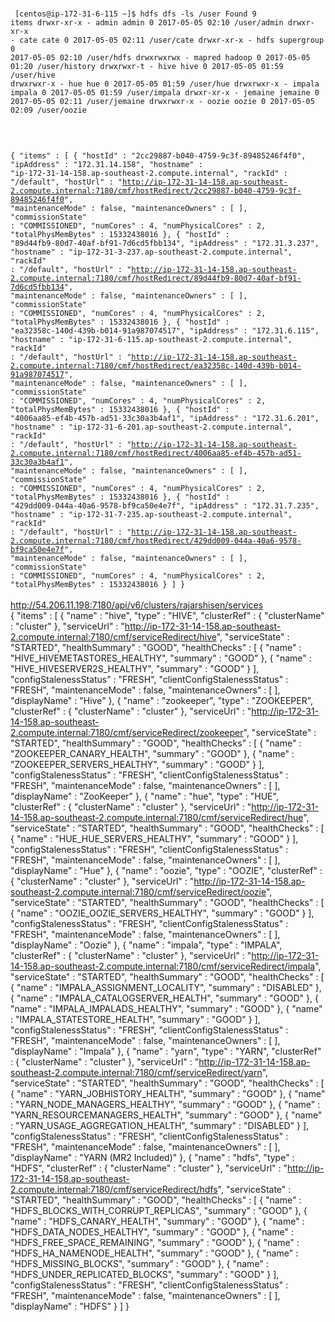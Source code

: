 <br><code>
[centos@ip-172-31-6-115 ~]$ hdfs dfs -ls /user
Found 9 items
drwxr-xr-x   - admin   admin               0 2017-05-05 02:10 /user/admin
drwxr-xr-x   - cate    cate                0 2017-05-05 02:11 /user/cate
drwxr-xr-x   - hdfs    supergroup          0 2017-05-05 02:10 /user/hdfs
drwxrwxrwx   - mapred  hadoop              0 2017-05-05 01:20 /user/history
drwxrwxr-t   - hive    hive                0 2017-05-05 01:59 /user/hive
drwxrwxr-x   - hue     hue                 0 2017-05-05 01:59 /user/hue
drwxrwxr-x   - impala  impala              0 2017-05-05 01:59 /user/impala
drwxr-xr-x   - jemaine jemaine             0 2017-05-05 02:11 /user/jemaine
drwxrwxr-x   - oozie   oozie               0 2017-05-05 02:09 /user/oozie
</code></br>
<br><code>

{
  "items" : [ {
    "hostId" : "2cc29887-b040-4759-9c3f-89485246f4f0",
    "ipAddress" : "172.31.14.158",
    "hostname" : "ip-172-31-14-158.ap-southeast-2.compute.internal",
    "rackId" : "/default",
    "hostUrl" : "http://ip-172-31-14-158.ap-southeast-2.compute.internal:7180/cmf/hostRedirect/2cc29887-b040-4759-9c3f-89485246f4f0",
    "maintenanceMode" : false,
    "maintenanceOwners" : [ ],
    "commissionState" : "COMMISSIONED",
    "numCores" : 4,
    "numPhysicalCores" : 2,
    "totalPhysMemBytes" : 15332438016
  }, {
    "hostId" : "89d44fb9-80d7-40af-bf91-7d6cd5fbb134",
    "ipAddress" : "172.31.3.237",
    "hostname" : "ip-172-31-3-237.ap-southeast-2.compute.internal",
    "rackId" : "/default",
    "hostUrl" : "http://ip-172-31-14-158.ap-southeast-2.compute.internal:7180/cmf/hostRedirect/89d44fb9-80d7-40af-bf91-7d6cd5fbb134",
    "maintenanceMode" : false,
    "maintenanceOwners" : [ ],
    "commissionState" : "COMMISSIONED",
    "numCores" : 4,
    "numPhysicalCores" : 2,
    "totalPhysMemBytes" : 15332438016
  }, {
    "hostId" : "ea32358c-140d-439b-b014-91a987074517",
    "ipAddress" : "172.31.6.115",
    "hostname" : "ip-172-31-6-115.ap-southeast-2.compute.internal",
    "rackId" : "/default",
    "hostUrl" : "http://ip-172-31-14-158.ap-southeast-2.compute.internal:7180/cmf/hostRedirect/ea32358c-140d-439b-b014-91a987074517",
    "maintenanceMode" : false,
    "maintenanceOwners" : [ ],
    "commissionState" : "COMMISSIONED",
    "numCores" : 4,
    "numPhysicalCores" : 2,
    "totalPhysMemBytes" : 15332438016
  }, {
    "hostId" : "4006aa85-ef4b-457b-ad51-33c30a3b4af1",
    "ipAddress" : "172.31.6.201",
    "hostname" : "ip-172-31-6-201.ap-southeast-2.compute.internal",
    "rackId" : "/default",
    "hostUrl" : "http://ip-172-31-14-158.ap-southeast-2.compute.internal:7180/cmf/hostRedirect/4006aa85-ef4b-457b-ad51-33c30a3b4af1",
    "maintenanceMode" : false,
    "maintenanceOwners" : [ ],
    "commissionState" : "COMMISSIONED",
    "numCores" : 4,
    "numPhysicalCores" : 2,
    "totalPhysMemBytes" : 15332438016
  }, {
    "hostId" : "429dd009-044a-40a6-9578-bf9ca50e4e7f",
    "ipAddress" : "172.31.7.235",
    "hostname" : "ip-172-31-7-235.ap-southeast-2.compute.internal",
    "rackId" : "/default",
    "hostUrl" : "http://ip-172-31-14-158.ap-southeast-2.compute.internal:7180/cmf/hostRedirect/429dd009-044a-40a6-9578-bf9ca50e4e7f",
    "maintenanceMode" : false,
    "maintenanceOwners" : [ ],
    "commissionState" : "COMMISSIONED",
    "numCores" : 4,
    "numPhysicalCores" : 2,
    "totalPhysMemBytes" : 15332438016
  } ]
}
</code></br>
<br>
http://54.206.11.198:7180/api/v6/clusters/rajarshisen/services
</br>
{
  "items" : [ {
    "name" : "hive",
    "type" : "HIVE",
    "clusterRef" : {
      "clusterName" : "cluster"
    },
    "serviceUrl" : "http://ip-172-31-14-158.ap-southeast-2.compute.internal:7180/cmf/serviceRedirect/hive",
    "serviceState" : "STARTED",
    "healthSummary" : "GOOD",
    "healthChecks" : [ {
      "name" : "HIVE_HIVEMETASTORES_HEALTHY",
      "summary" : "GOOD"
    }, {
      "name" : "HIVE_HIVESERVER2S_HEALTHY",
      "summary" : "GOOD"
    } ],
    "configStalenessStatus" : "FRESH",
    "clientConfigStalenessStatus" : "FRESH",
    "maintenanceMode" : false,
    "maintenanceOwners" : [ ],
    "displayName" : "Hive"
  }, {
    "name" : "zookeeper",
    "type" : "ZOOKEEPER",
    "clusterRef" : {
      "clusterName" : "cluster"
    },
    "serviceUrl" : "http://ip-172-31-14-158.ap-southeast-2.compute.internal:7180/cmf/serviceRedirect/zookeeper",
    "serviceState" : "STARTED",
    "healthSummary" : "GOOD",
    "healthChecks" : [ {
      "name" : "ZOOKEEPER_CANARY_HEALTH",
      "summary" : "GOOD"
    }, {
      "name" : "ZOOKEEPER_SERVERS_HEALTHY",
      "summary" : "GOOD"
    } ],
    "configStalenessStatus" : "FRESH",
    "clientConfigStalenessStatus" : "FRESH",
    "maintenanceMode" : false,
    "maintenanceOwners" : [ ],
    "displayName" : "ZooKeeper"
  }, {
    "name" : "hue",
    "type" : "HUE",
    "clusterRef" : {
      "clusterName" : "cluster"
    },
    "serviceUrl" : "http://ip-172-31-14-158.ap-southeast-2.compute.internal:7180/cmf/serviceRedirect/hue",
    "serviceState" : "STARTED",
    "healthSummary" : "GOOD",
    "healthChecks" : [ {
      "name" : "HUE_HUE_SERVERS_HEALTHY",
      "summary" : "GOOD"
    } ],
    "configStalenessStatus" : "FRESH",
    "clientConfigStalenessStatus" : "FRESH",
    "maintenanceMode" : false,
    "maintenanceOwners" : [ ],
    "displayName" : "Hue"
  }, {
    "name" : "oozie",
    "type" : "OOZIE",
    "clusterRef" : {
      "clusterName" : "cluster"
    },
    "serviceUrl" : "http://ip-172-31-14-158.ap-southeast-2.compute.internal:7180/cmf/serviceRedirect/oozie",
    "serviceState" : "STARTED",
    "healthSummary" : "GOOD",
    "healthChecks" : [ {
      "name" : "OOZIE_OOZIE_SERVERS_HEALTHY",
      "summary" : "GOOD"
    } ],
    "configStalenessStatus" : "FRESH",
    "clientConfigStalenessStatus" : "FRESH",
    "maintenanceMode" : false,
    "maintenanceOwners" : [ ],
    "displayName" : "Oozie"
  }, {
    "name" : "impala",
    "type" : "IMPALA",
    "clusterRef" : {
      "clusterName" : "cluster"
    },
    "serviceUrl" : "http://ip-172-31-14-158.ap-southeast-2.compute.internal:7180/cmf/serviceRedirect/impala",
    "serviceState" : "STARTED",
    "healthSummary" : "GOOD",
    "healthChecks" : [ {
      "name" : "IMPALA_ASSIGNMENT_LOCALITY",
      "summary" : "DISABLED"
    }, {
      "name" : "IMPALA_CATALOGSERVER_HEALTH",
      "summary" : "GOOD"
    }, {
      "name" : "IMPALA_IMPALADS_HEALTHY",
      "summary" : "GOOD"
    }, {
      "name" : "IMPALA_STATESTORE_HEALTH",
      "summary" : "GOOD"
    } ],
    "configStalenessStatus" : "FRESH",
    "clientConfigStalenessStatus" : "FRESH",
    "maintenanceMode" : false,
    "maintenanceOwners" : [ ],
    "displayName" : "Impala"
  }, {
    "name" : "yarn",
    "type" : "YARN",
    "clusterRef" : {
      "clusterName" : "cluster"
    },
    "serviceUrl" : "http://ip-172-31-14-158.ap-southeast-2.compute.internal:7180/cmf/serviceRedirect/yarn",
    "serviceState" : "STARTED",
    "healthSummary" : "GOOD",
    "healthChecks" : [ {
      "name" : "YARN_JOBHISTORY_HEALTH",
      "summary" : "GOOD"
    }, {
      "name" : "YARN_NODE_MANAGERS_HEALTHY",
      "summary" : "GOOD"
    }, {
      "name" : "YARN_RESOURCEMANAGERS_HEALTH",
      "summary" : "GOOD"
    }, {
      "name" : "YARN_USAGE_AGGREGATION_HEALTH",
      "summary" : "DISABLED"
    } ],
    "configStalenessStatus" : "FRESH",
    "clientConfigStalenessStatus" : "FRESH",
    "maintenanceMode" : false,
    "maintenanceOwners" : [ ],
    "displayName" : "YARN (MR2 Included)"
  }, {
    "name" : "hdfs",
    "type" : "HDFS",
    "clusterRef" : {
      "clusterName" : "cluster"
    },
    "serviceUrl" : "http://ip-172-31-14-158.ap-southeast-2.compute.internal:7180/cmf/serviceRedirect/hdfs",
    "serviceState" : "STARTED",
    "healthSummary" : "GOOD",
    "healthChecks" : [ {
      "name" : "HDFS_BLOCKS_WITH_CORRUPT_REPLICAS",
      "summary" : "GOOD"
    }, {
      "name" : "HDFS_CANARY_HEALTH",
      "summary" : "GOOD"
    }, {
      "name" : "HDFS_DATA_NODES_HEALTHY",
      "summary" : "GOOD"
    }, {
      "name" : "HDFS_FREE_SPACE_REMAINING",
      "summary" : "GOOD"
    }, {
      "name" : "HDFS_HA_NAMENODE_HEALTH",
      "summary" : "GOOD"
    }, {
      "name" : "HDFS_MISSING_BLOCKS",
      "summary" : "GOOD"
    }, {
      "name" : "HDFS_UNDER_REPLICATED_BLOCKS",
      "summary" : "GOOD"
    } ],
    "configStalenessStatus" : "FRESH",
    "clientConfigStalenessStatus" : "FRESH",
    "maintenanceMode" : false,
    "maintenanceOwners" : [ ],
    "displayName" : "HDFS"
  } ]
}<br><code>
</code></br>